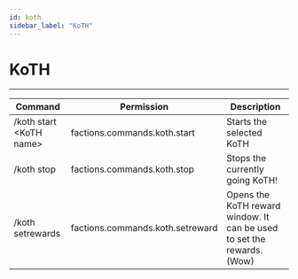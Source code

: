 ```yaml
---
id: koth
sidebar_label: "KoTH"
---
```

# KoTH

***

| Command                      | Permission                       | Description                                                            |
|------------------------------|----------------------------------|------------------------------------------------------------------------|
| /koth start <KoTH name\> | factions.commands.koth.start     | Starts the selected KoTH                                               |
| /koth stop                   | factions.commands.koth.stop      | Stops the currently going KoTH!                                        |
| /koth setrewards             | factions.commands.koth.setreward | Opens the KoTH reward window. It can be used to set the rewards. (Wow) |
